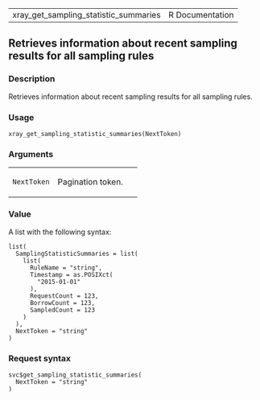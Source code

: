 <table style="width: 100%;">
<tbody>
<tr class="odd">
<td>xray_get_sampling_statistic_summaries</td>
<td style="text-align: right;">R Documentation</td>
</tr>
</tbody>
</table>

## Retrieves information about recent sampling results for all sampling rules

### Description

Retrieves information about recent sampling results for all sampling
rules.

### Usage

    xray_get_sampling_statistic_summaries(NextToken)

### Arguments

<table>
<colgroup>
<col style="width: 35%" />
<col style="width: 65%" />
</colgroup>
<tbody>
<tr class="odd">
<td><code
id="xray_get_sampling_statistic_summaries_:_NextToken">NextToken</code></td>
<td><p>Pagination token.</p></td>
</tr>
</tbody>
</table>

### Value

A list with the following syntax:

    list(
      SamplingStatisticSummaries = list(
        list(
          RuleName = "string",
          Timestamp = as.POSIXct(
            "2015-01-01"
          ),
          RequestCount = 123,
          BorrowCount = 123,
          SampledCount = 123
        )
      ),
      NextToken = "string"
    )

### Request syntax

    svc$get_sampling_statistic_summaries(
      NextToken = "string"
    )
